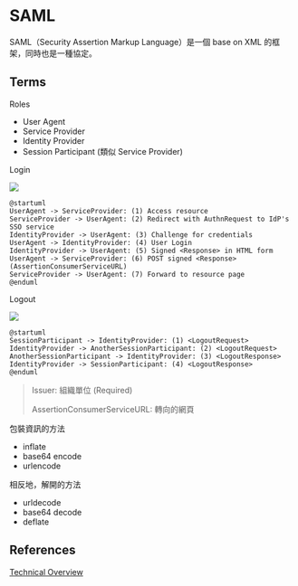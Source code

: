 # SAML

SAML（Security Assertion Markup Language）是一個 base on XML 的框架，同時也是一種協定。

## Terms

Roles

* User Agent
* Service Provider
* Identity Provider
* Session Participant (類似 Service Provider)

Login

![](http://www.plantuml.com/plantuml/png/XP7TQi9048NlynJdhkv5Brhx0wK8GIWAAOQiUO2mEsuMugwTsIXz-oQsGgiKRuVvliESgOKuTnGIRcVGn7jlgEIuzvRu1PCxXTmO4W6Jn9uDPMTB8rUV90Dnhr2HzKmcuU1JYxnFRQZeeoT9I15BMzu8j5v1latPqWweJv__AQSAyxRfEWgEi8aCmtH4cawo-lS1vwO1Vb175uheVBWQzQYWlGjayLgHx68Gci47BDRlnHYz_PjtMTYJGhdIQyY5PPBBW2OVmtmOz5lY7xgk2dMjrMU5jyY7XkrOuUaNs3MElW00)

```
@startuml
UserAgent -> ServiceProvider: (1) Access resource
ServiceProvider -> UserAgent: (2) Redirect with AuthnRequest to IdP's SSO service
IdentityProvider -> UserAgent: (3) Challenge for credentials
UserAgent -> IdentityProvider: (4) User Login
IdentityProvider -> UserAgent: (5) Signed <Response> in HTML form
UserAgent -> ServiceProvider: (6) POST signed <Response> (AssertionConsumerServiceURL)
ServiceProvider -> UserAgent: (7) Forward to resource page
@enduml
```

Logout

![](http://www.plantuml.com/plantuml/png/2qujBixCpmj8B2h9JCuiICmhKT2rK_1CISqhoIof32ZAByjCIIsoKj0mr5ImySbFpoyj2KejB4qjBh7ZGbS5qkcObr-IaLeKZ64iq0WZJ2DmAiVX2cCa8ueBylEAKx4x0wlz9fYQ0G00)

```
@startuml
SessionParticipant -> IdentityProvider: (1) <LogoutRequest>
IdentityProvider -> AnotherSessionParticipant: (2) <LogoutRequest>
AnotherSessionParticipant -> IdentityProvider: (3) <LogoutResponse>
IdentityProvider -> SessionParticipant: (4) <LogoutResponse>
@enduml
```

> Issuer: 組織單位 (Required)
>
> AssertionConsumerServiceURL: 轉向的網頁

包裝資訊的方法

* inflate
* base64 encode
* urlencode

相反地，解開的方法

* urldecode
* base64 decode
* deflate

## References

[Technical Overview](https://www.oasis-open.org/committees/download.php/27819/sstc-saml-tech-overview-2.0-cd-02.pdf)
